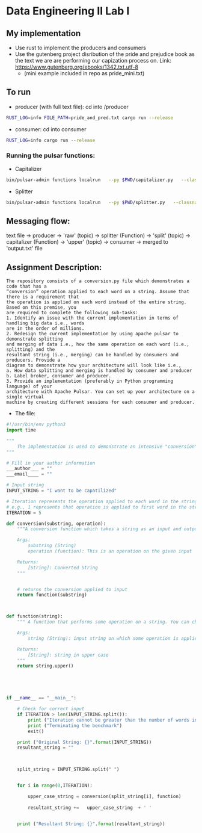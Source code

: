 # Data Engineering II Lab I
## My implementation
- Use rust to implement the producers and consumers
- Use the gutenberg project disribution of the pride and prejudice book as the text we are are performing our capization process on. Link: https://www.gutenberg.org/ebooks/1342.txt.utf-8
    - (mini example included in repo as pride_mini.txt)

## To run
* producer (with full text file): cd into /producer
```bash
RUST_LOG=info FILE_PATH=pride_and_pred.txt cargo run --release
```
* consumer: cd into consumer
```bash
RUST_LOG=info cargo run --release
```
### Running the pulsar functions:
* Capitalizer
```bash
bin/pulsar-admin functions localrun   --py $PWD/capitalizer.py   --classname capitalizer   --inputs persistent://public/default/split   --output persistent://public/default/upper
```
* Splitter
```bash
bin/pulsar-admin functions localrun   --py $PWD/splitter.py   --classname splitter.SplitterFunc   --inputs persistent://public/default/raw   --output persistent://public/default/split
```
## Messaging flow:
text file -> 
    producer -> 
        'raw' (topic) -> 
            splitter (Function) -> 
                'split' (topic) -> 
                    capitalizer (Function) ->
                        'upper' (topic) ->
                            consumer ->
                                merged to 'output.txt' file
## Assignment Description:
```text
The repository consists of a conversion.py file which demonstrates a code that has a
“conversion” operation applied to each word on a string. Assume that there is a requirement that
the operation is applied on each word instead of the entire string. Based on this premise, you
are required to complete the following sub-tasks:
1. Identify an issue with the current implementation in terms of handling big data i.e., words
are in the order of millions.
2. Redesign the current implementation by using apache pulsar to demonstrate splitting
and merging of data i.e., how the same operation on each word (i.e., splitting) and the
resultant string (i.e., merging) can be handled by consumers and producers. Provide a
diagram to demonstrate how your architecture will look like i.e.,
a. How data splitting and merging is handled by consumer and producer
b. Label broker, consumer and producer.
3. Provide an implementation (preferably in Python programming language) of your
architecture with Apache Pulsar. You can set up your architecture on a single virtual
machine by creating different sessions for each consumer and producer.
```

* The file:

```python
#!/usr/bin/env python3
import time

"""
    The implementation is used to demonstrate an intensive "conversion" function on elements
"""

# Fill in your author information
___author___ = ""
___email____ = ""

# Input string
INPUT_STRING = "I want to be capatilized"

# Iteration represents the operation applied to each word in the string 
# e.g., 1 represents that operation is applied to first word in the string
ITERATION = 5

def conversion(substring, operation):
    """A conversion function which takes a string as an input and outputs a converted string

    Args:
        substring (String)
        operation (function): This is an operation on the given input

    Returns:
        [String]: Converted String
    """


    # returns the conversion applied to input
    return function(substring)



def function(string):
    """ A function that performs some operation on a string. You can change the operation accordingly

    Args:
        string (String): input string on which some operation is applied

    Returns:
        [String]: string in upper case
    """
    return string.upper()





if __name__ == "__main__":

    # Check for correct input
    if ITERATION > len(INPUT_STRING.split()):
        print ("Iteration cannot be greater than the number of words in a string")
        print ("Terminating the benchmark")
        exit()

    print ("Original String: {}".format(INPUT_STRING))
    resultant_string = ""
    


    split_string = INPUT_STRING.split(" ")


    for i in range(0,ITERATION):

        upper_case_string = conversion(split_string[i], function)
        
        resultant_string +=   upper_case_string  + ' '    


    print ("Resultant String: {}".format(resultant_string))
```
